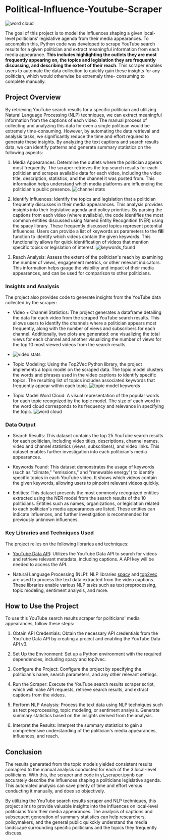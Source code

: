 # Political-Influence-Youtube-Scraper
![word cloud](https://github.com/chasediaz6/Political-Influence-Youtube-Scraper/assets/52427910/e2edd216-5c66-411e-8705-46f8d4846fd1)

The goal of this project is to model the influences shaping a given local-level politicians’ legislative agenda from their media appearances. To accomplish this, Python code was developed to scrape YouTube search results for a given politician and extract meaningful information from each media appearance. **This includes highlighting the outlets they are most frequently appearing on, the topics and legislation they are frequently discussing, and describing the extent of their reach**. This scraper enables users to automate the data collection to quickly gain these insights for any politician, which would otherwise be extremely time- consuming to complete manually.

## Project Overview
By retrieving YouTube search results for a specific politician and utilizing Natural Language Processing (NLP) techniques, we can extract meaningful information from the captions of each video. The manual process of collecting and analyzing this data for even a single politican would be extremely time-consuming. However, by automating the data retrieval and analysis tasks, we significantly reduce the time and effort required to generate these insights. By analyzing the text captions and search results data, we can identify patterns and generate summary statistics on the following aspects:

1. Media Appearances: Determine the outlets where the politician appears most frequently. The scraper retrieves the top search results for each politician and scrapes available data for each video, including the video title, description, statistics, and the channel it was posted from. This information helps understand which media platforms are influencing the politician's public presence.
![channel stats](https://github.com/chasediaz6/Political-Influence-Youtube-Scraper/assets/52427910/5c78b354-0427-4ae7-9eb5-d07f5838404f)

2. Identify Influences: Identify the topics and legislation that a politician frequently discusses in their media appearances. This analysis provides insights into their legislative agenda and policy priorities. By parsing the captions from each video (where available), the code identifies the most common entities discussed using Named Entity Recognition (NER) using the spacy library. These frequently discussed topics represent potential influences. Users can provide a list of keywords as parameters to the **fill** function to identify which videos contain the given keywords. This functionality allows for quick identification of videos that mention specific topics or legislation of interest.
![keywords_found](https://github.com/chasediaz6/Political-Influence-Youtube-Scraper/assets/52427910/8ada9a1b-b5f5-4268-987b-0783b7148eae)

3. Reach Analysis: Assess the extent of the politician's reach by examining the number of views, engagement metrics, or other relevant indicators. This information helps gauge the visibility and impact of their media appearances, and can be used for comparison to other politicians.


### Insights and Analysis
The project also provides code to generate insights from the YouTube data collected by the scraper:

* Video + Channel Statistics: The project generates a dataframe detailing the data for each video from the scraped YouTube search results. This allows users to identify the channels where a politician appears most frequently, along with the number of views and subscribers for each channel. Additionally, two plots are generated: one visualizing the total views for each channel and another visualizing the number of views for the top 10 most viewed videos from the search results.
* ![video stats](https://github.com/chasediaz6/Political-Influence-Youtube-Scraper/assets/52427910/f0309363-520a-4b4a-ba64-5c04b2b95484)

* Topic Modeling: Using the Top2Vec Python library, the project implements a topic model on the scraped data. The topic model clusters the words and phrases used in the video captions to identify specific topics. The resulting list of topics includes associated keywords that frequently appear within each topic.
![topic model keywords](https://github.com/chasediaz6/Political-Influence-Youtube-Scraper/assets/52427910/fd084bf3-369a-4ab9-9bae-72467b0987e8)

* Topic Model Word Cloud: A visual representation of the popular words for each topic recognized by the topic model. The size of each word in the word cloud corresponds to its frequency and relevance in specifying the topic.
![word cloud](https://github.com/chasediaz6/Political-Influence-Youtube-Scraper/assets/52427910/e2edd216-5c66-411e-8705-46f8d4846fd1)

### Data Output
* Search Results: This dataset contains the top 25 YouTube search results for each politician, including video titles, descriptions, channel names, video and channel statistics (views, subscribers), and video links. This dataset enables further investigation into each politician's media appearances.

* Keywords Found: This dataset demonstrates the usage of keywords (such as "climate," "emissions," and "renewable energy") to identify specific topics in each YouTube video. It shows which videos contain the given keywords, allowing users to pinpoint relevant videos quickly.

* Entities: This dataset presents the most commonly recognized entities extracted using the NER model from the search results of the 10 politicians. Entities such as names, organizations, or legislation related to each politician's media appearances are listed. These entities can indicate influences, and further investigation is recommended for previously unknown influences.

### Key Libraries and Techniques Used
The project relies on the following libraries and techniques:

* [YouTube Data API](https://developers.google.com/youtube/v3): Utilizes the YouTube Data API to search for videos and retrieve relevant metadata, including captions. A API key will be needed to access the API. 

* Natural Language Processing (NLP): NLP libraries [spacy](https://spacy.io/api/doc) and [top2vec](https://top2vec.readthedocs.io/en/latest/) are used to process the text data extracted from the video captions. These libraries enable various NLP tasks such as text preprocessing, topic modeling, sentiment analysis, and more.

## How to Use the Project
To use this YouTube search results scraper for politicians' media appearances, follow these steps:

1. Obtain API Credentials: Obtain the necessary API credentials from the YouTube Data API by creating a project and enabling the YouTube Data API v3.

2. Set Up the Environment: Set up a Python environment with the required dependencies, including spacy and top2vec.

3. Configure the Project: Configure the project by specifying the politician's name, search parameters, and any other relevant settings.

4. Run the Scraper: Execute the YouTube search results scraper script, which will make API requests, retrieve search results, and extract captions from the videos.

5. Perform NLP Analysis: Process the text data using NLP techniques such as text preprocessing, topic modeling, or sentiment analysis. Generate summary statistics based on the insights derived from the analysis.

6. Interpret the Results: Interpret the summary statistics to gain a comprehensive understanding of the politician's media appearances, influences, and reach.

## Conclusion
The results generated from the topic models yielded consistent results comapred to the manual analysis conducted for each of the 3 local-level politicians. With this, the scraper and code in yt_scraper.ipynb can accurately describe the influences shaping a politicians legislative agenda. This automated analysis can save plenty of time and effort versus conducting it manually, and does so objectively. 

By utilizing the YouTube search results scraper and NLP techniques, this project aims to provide valuable insights into the influences on local-level politicians from their media appearances. The analysis of captions and subsequent generation of summary statistics can help researchers, policymakers, and the general public quikckly understand the media landscape surrounding specific politicians and the topics they frequently discuss.

